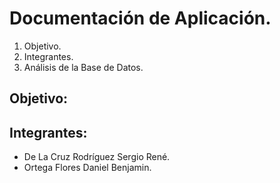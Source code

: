 # Documentación de Aplicación.

1. Objetivo.
2. Integrantes.
3. Análisis de la Base de Datos.

## Objetivo:

## Integrantes:
- De La Cruz Rodríguez Sergio René.
- Ortega Flores Daniel Benjamin.

